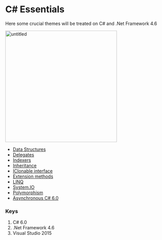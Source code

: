 # C\# Essentials
Here some crucial themes will be treated on C# and .Net Framework 4.6

<img width="350" alt="untitled" src="https://cloud.githubusercontent.com/assets/25085025/22407334/fd8cf272-e67d-11e6-935d-b0195fe21ac7.png">

* [Data Structures](https://github.com/aramzham/CSharp-Essentials/tree/master/DataStructures)
* [Delegates](https://github.com/aramzham/CSharp-Essentials/tree/master/Delegates)
* [Indexers](https://github.com/aramzham/CSharp-Essentials/tree/master/IndexersInCSharp)
* [Inheritance](https://github.com/aramzham/CSharp-Essentials/tree/master/InheritanceExamples)
* [IClonable interface](https://github.com/aramzham/CSharp-Essentials/tree/master/IClonableInterface)
* [Extension methods](https://github.com/aramzham/CSharp-Essentials/tree/master/ExtensionMethodExamples)
* [LINQ](https://github.com/aramzham/CSharp-Essentials/tree/master/LINQ)
* [System.IO](https://github.com/aramzham/CSharp-Essentials/tree/master/Input-Output)
* [Polymorphism](https://github.com/aramzham/CSharp-Essentials/tree/master/Polymorphism)
* [Asynchronous C\# 6.0](https://github.com/aramzham/CSharp-Essentials/tree/master/Asynchronous)


<h3>Keys</h3>
<ol type="1">
<li>C# 6.0</li>
<li>.Net Framework 4.6</li>
<li>Visual Studio 2015</li>
</ol>
